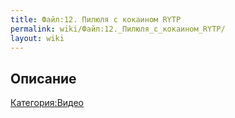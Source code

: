 ```yaml
---
title: Файл:12. Пилюля с кокаином RYTP
permalink: wiki/Файл:12._Пилюля_с_кокаином_RYTP/
layout: wiki
---
```


## Описание

[Категория:Видео](Категория:Видео "wikilink")
